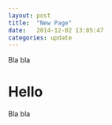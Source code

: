 ```yaml
---
layout: post
title:  "New Page"
date:   2014-12-02 13:05:47
categories: update
---
```

 
Bla bla

# Hello

Bla bla